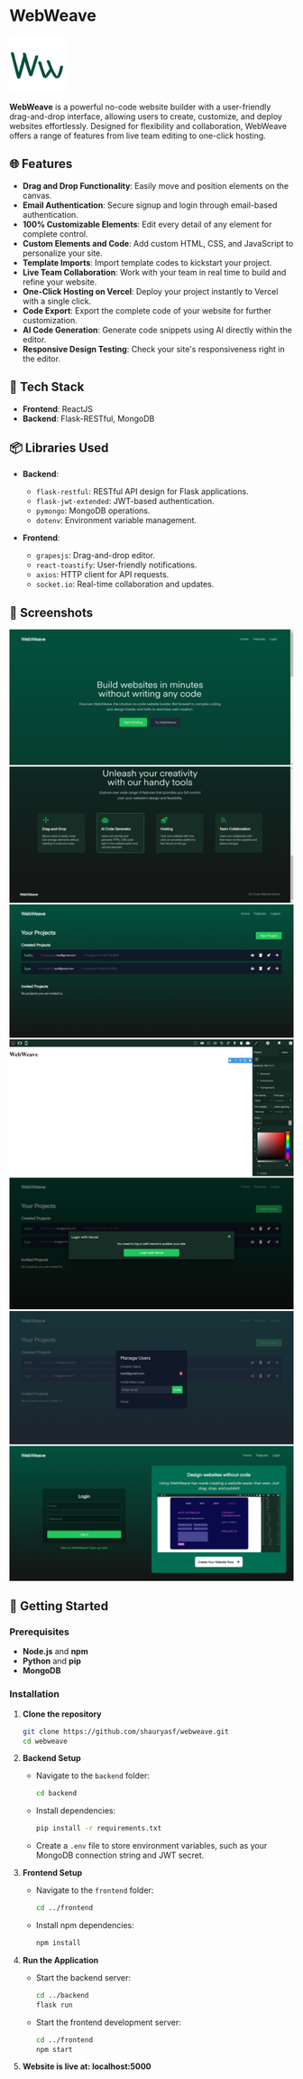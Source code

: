 
# WebWeave
<img src="https://raw.githubusercontent.com/shauryasf/webweave/refs/heads/main/images/logo.png?token=GHSAT0AAAAAAC2HFXTJCZESRK7JAXAZALAAZZPTAXA" height="100" width="100">

**WebWeave** is a powerful no-code website builder with a user-friendly drag-and-drop interface, allowing users to create, customize, and deploy websites effortlessly. Designed for flexibility and collaboration, WebWeave offers a range of features from live team editing to one-click hosting.

## 🌐 Features

-   **Drag and Drop Functionality**: Easily move and position elements on the canvas.
-  **Email Authentication**: Secure signup and login through email-based authentication.
-   **100% Customizable Elements**: Edit every detail of any element for complete control.
-   **Custom Elements and Code**: Add custom HTML, CSS, and JavaScript to personalize your site.
-   **Template Imports**: Import template codes to kickstart your project.
-   **Live Team Collaboration**: Work with your team in real time to build and refine your website.
-   **One-Click Hosting on Vercel**: Deploy your project instantly to Vercel with a single click.
-   **Code Export**: Export the complete code of your website for further customization.
-   **AI Code Generation**: Generate code snippets using AI directly within the editor.
-   **Responsive Design Testing**: Check your site's responsiveness right in the editor.

## 🚀 Tech Stack

-   **Frontend**: ReactJS
-   **Backend**: Flask-RESTful, MongoDB

## 📦 Libraries Used

-   **Backend**:
    
    -   `flask-restful`: RESTful API design for Flask applications.
    -   `flask-jwt-extended`: JWT-based authentication.
    -   `pymongo`: MongoDB operations.
    -   `dotenv`: Environment variable management.
-   **Frontend**:
    
    -   `grapesjs`: Drag-and-drop editor.
    -   `react-toastify`: User-friendly notifications.
    -   `axios`: HTTP client for API requests.
    -   `socket.io`: Real-time collaboration and updates.

## 📸 Screenshots
![Image 1](https://raw.githubusercontent.com/shauryasf/webweave/refs/heads/main/images/image1.png?token=GHSAT0AAAAAAC2HFXTJGI3WSQFDIJN4M4ZAZZPSYVA)
![Image 2](https://raw.githubusercontent.com/shauryasf/webweave/refs/heads/main/images/image2.png?token=GHSAT0AAAAAAC2HFXTJHNFGELHETTMQRSPYZZPS6IQ)
![Image 3](https://raw.githubusercontent.com/shauryasf/webweave/refs/heads/main/images/image3.png?token=GHSAT0AAAAAAC2HFXTILMZDD726S46ZWVFKZZPS6WA)
![Image 4](https://raw.githubusercontent.com/shauryasf/webweave/refs/heads/main/images/image4.png?token=GHSAT0AAAAAAC2HFXTIAQZ6WITVMKJZVQ6IZZPS67A)
![Image 5](https://raw.githubusercontent.com/shauryasf/webweave/refs/heads/main/images/image5.png?token=GHSAT0AAAAAAC2HFXTJRINRT4OZNR7OMFL4ZZPS7IQ)
![Image 6](https://raw.githubusercontent.com/shauryasf/webweave/refs/heads/main/images/image6.png?token=GHSAT0AAAAAAC2HFXTIFCAFJIDART6UPRGIZZPS7RA)
![Image 7](https://raw.githubusercontent.com/shauryasf/webweave/refs/heads/main/images/image7.png?token=GHSAT0AAAAAAC2HFXTI4B24QPHIOHPKNXLGZZPS72A)

## 📖 Getting Started

### Prerequisites

-   **Node.js** and **npm**
-   **Python** and **pip**
-   **MongoDB**

### Installation

1.  **Clone the repository**
    ```bash
    git clone https://github.com/shauryasf/webweave.git
    cd webweave
    ```
    
2.  **Backend Setup**
    
    -   Navigate to the `backend` folder:
        ```bash
        cd backend
        ```
        
    -   Install dependencies:
		```bash
        pip install -r requirements.txt
        ```
        
    -   Create a `.env` file to store environment variables, such as your MongoDB connection string and JWT secret.
3.  **Frontend Setup**
    
    -   Navigate to the `frontend` folder:
        ```bash
        cd ../frontend
        ```
        
    -   Install npm dependencies:        
        ```bash
        npm install
        ```
        
4.  **Run the Application**
    
    -   Start the backend server:   
        ```bash
        cd ../backend
        flask run
        ```
        
    -   Start the frontend development server:
        ```bash
        cd ../frontend
        npm start
        ```
5. **Website is live at: localhost:5000**
